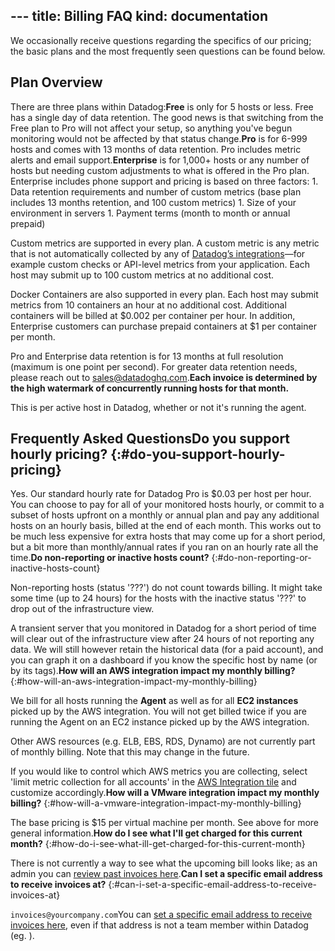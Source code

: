 --- title: Billing FAQ
kind: documentation
---
We occasionally receive questions regarding the specifics of our pricing; the basic plans and the most frequently seen questions can be found below.

## Plan Overview

There are three plans within Datadog:**Free** is only for 5 hosts or less. Free has a single day of data retention. The good news is that switching from the Free plan to Pro will not affect your setup, so anything you've begun monitoring would not be affected by that status change.**Pro** is for 6-999 hosts and comes with 13 months of data retention. Pro includes metric alerts and email support.**Enterprise** is for 1,000+ hosts or any number of hosts but needing custom adjustments to what is offered in the Pro plan. Enterprise includes phone support and pricing is based on three factors:
    1. Data retention requirements and number of custom metrics (base plan includes 13 months retention, and 100 custom metrics)
    1. Size of your environment in servers
    1. Payment terms (month to month or annual prepaid)
  

Custom metrics are supported in every plan. A custom metric is any metric that is not automatically collected by any of [Datadog’s integrations](https://www.datadoghq.com/product/integrations/)—for example custom checks or API-level metrics from your application. Each host may submit up to 100 custom metrics at no additional cost.

Docker Containers are also supported in every plan. Each host may submit metrics from 10 containers an hour at no additional cost. Additional containers will be billed at $0.002 per container per hour. In addition, Enterprise customers can purchase prepaid containers at $1 per container per month.

Pro and Enterprise data retention is for 13 months at full resolution (maximum is one point per second). For greater data retention needs, please reach out to [sales@datadoghq.com](mailto:sales@datadoghq.com).**Each invoice is determined by the high watermark of concurrently running hosts for that month.**

This is per active host in Datadog, whether or not it's running the agent.

## Frequently Asked Questions**Do you support hourly pricing?** {:#do-you-support-hourly-pricing}

Yes. Our standard hourly rate for Datadog Pro is $0.03 per host per hour. You can choose to pay for all of your monitored hosts hourly, or commit to a subset of hosts upfront on a monthly or annual plan and pay any additional hosts on an hourly basis, billed at the end of each month. This works out to be much less expensive for extra hosts that may come up for a short period, but a bit more than monthly/annual rates if you ran on an hourly rate all the time.**Do non-reporting or inactive hosts count?** {:#do-non-reporting-or-inactive-hosts-count}

Non-reporting hosts (status '???') do not count towards billing. It might take some time (up to 24 hours) for the hosts with the inactive status '???' to drop out of the infrastructure view.

A transient server that you monitored in Datadog for a short period of time will clear out of the infrastructure view after 24 hours of not reporting any data. We will still however retain the historical data (for a paid account), and you can graph it on a dashboard if you know the specific host by name (or by its tags).**How will an AWS integration impact my monthly billing?** {:#how-will-an-aws-integration-impact-my-monthly-billing}

We bill for all hosts running the **Agent** as well as for all **EC2 instances** picked up by the AWS integration. You will not get billed twice if you are running the Agent on an EC2 instance picked up by the AWS integration.

Other AWS resources (e.g. ELB, EBS, RDS, Dynamo) are not currently part of monthly billing. Note that this may change in the future.

If you would like to control which AWS metrics you are collecting, select 'limit metric collection for all accounts' in the [AWS Integration tile](https://app.datadoghq.com/account/settings#integrations/amazon_web_services) and customize accordingly.**How will a VMware integration impact my monthly billing?** {:#how-will-a-vmware-integration-impact-my-monthly-billing}

The base pricing is $15 per virtual machine per month. See above for more general information.**How do I see what I'll get charged for this current month?** {:#how-do-i-see-what-ill-get-charged-for-this-current-month}

There is not currently a way to see what the upcoming bill looks like; as an admin you can [review past invoices here](https://app.datadoghq.com/account/billing_history).**Can I set a specific email address to receive invoices at?** {:#can-i-set-a-specific-email-address-to-receive-invoices-at}

`invoices@yourcompany.com`You can [set a specific email address to receive invoices here](https://app.datadoghq.com/account/billing), even if that address is not a team member within Datadog (eg. ).

